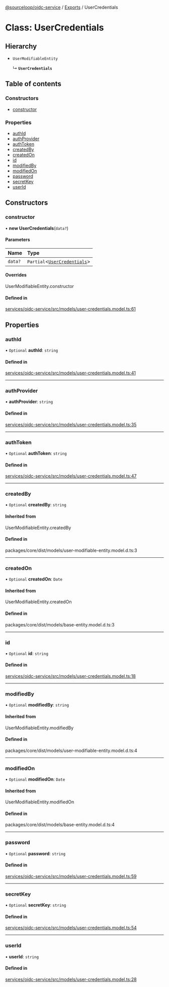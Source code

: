 [@sourceloop/oidc-service](../README.md) / [Exports](../modules.md) / UserCredentials

# Class: UserCredentials

## Hierarchy

- `UserModifiableEntity`

  ↳ **`UserCredentials`**

## Table of contents

### Constructors

- [constructor](UserCredentials.md#constructor)

### Properties

- [authId](UserCredentials.md#authid)
- [authProvider](UserCredentials.md#authprovider)
- [authToken](UserCredentials.md#authtoken)
- [createdBy](UserCredentials.md#createdby)
- [createdOn](UserCredentials.md#createdon)
- [id](UserCredentials.md#id)
- [modifiedBy](UserCredentials.md#modifiedby)
- [modifiedOn](UserCredentials.md#modifiedon)
- [password](UserCredentials.md#password)
- [secretKey](UserCredentials.md#secretkey)
- [userId](UserCredentials.md#userid)

## Constructors

### constructor

• **new UserCredentials**(`data?`)

#### Parameters

| Name | Type |
| :------ | :------ |
| `data?` | `Partial`<[`UserCredentials`](UserCredentials.md)\> |

#### Overrides

UserModifiableEntity.constructor

#### Defined in

[services/oidc-service/src/models/user-credentials.model.ts:61](https://github.com/sourcefuse/loopback4-microservice-catalog/blob/00e854d46/services/oidc-service/src/models/user-credentials.model.ts#L61)

## Properties

### authId

• `Optional` **authId**: `string`

#### Defined in

[services/oidc-service/src/models/user-credentials.model.ts:41](https://github.com/sourcefuse/loopback4-microservice-catalog/blob/00e854d46/services/oidc-service/src/models/user-credentials.model.ts#L41)

___

### authProvider

• **authProvider**: `string`

#### Defined in

[services/oidc-service/src/models/user-credentials.model.ts:35](https://github.com/sourcefuse/loopback4-microservice-catalog/blob/00e854d46/services/oidc-service/src/models/user-credentials.model.ts#L35)

___

### authToken

• `Optional` **authToken**: `string`

#### Defined in

[services/oidc-service/src/models/user-credentials.model.ts:47](https://github.com/sourcefuse/loopback4-microservice-catalog/blob/00e854d46/services/oidc-service/src/models/user-credentials.model.ts#L47)

___

### createdBy

• `Optional` **createdBy**: `string`

#### Inherited from

UserModifiableEntity.createdBy

#### Defined in

packages/core/dist/models/user-modifiable-entity.model.d.ts:3

___

### createdOn

• `Optional` **createdOn**: `Date`

#### Inherited from

UserModifiableEntity.createdOn

#### Defined in

packages/core/dist/models/base-entity.model.d.ts:3

___

### id

• `Optional` **id**: `string`

#### Defined in

[services/oidc-service/src/models/user-credentials.model.ts:18](https://github.com/sourcefuse/loopback4-microservice-catalog/blob/00e854d46/services/oidc-service/src/models/user-credentials.model.ts#L18)

___

### modifiedBy

• `Optional` **modifiedBy**: `string`

#### Inherited from

UserModifiableEntity.modifiedBy

#### Defined in

packages/core/dist/models/user-modifiable-entity.model.d.ts:4

___

### modifiedOn

• `Optional` **modifiedOn**: `Date`

#### Inherited from

UserModifiableEntity.modifiedOn

#### Defined in

packages/core/dist/models/base-entity.model.d.ts:4

___

### password

• `Optional` **password**: `string`

#### Defined in

[services/oidc-service/src/models/user-credentials.model.ts:59](https://github.com/sourcefuse/loopback4-microservice-catalog/blob/00e854d46/services/oidc-service/src/models/user-credentials.model.ts#L59)

___

### secretKey

• `Optional` **secretKey**: `string`

#### Defined in

[services/oidc-service/src/models/user-credentials.model.ts:54](https://github.com/sourcefuse/loopback4-microservice-catalog/blob/00e854d46/services/oidc-service/src/models/user-credentials.model.ts#L54)

___

### userId

• **userId**: `string`

#### Defined in

[services/oidc-service/src/models/user-credentials.model.ts:28](https://github.com/sourcefuse/loopback4-microservice-catalog/blob/00e854d46/services/oidc-service/src/models/user-credentials.model.ts#L28)
